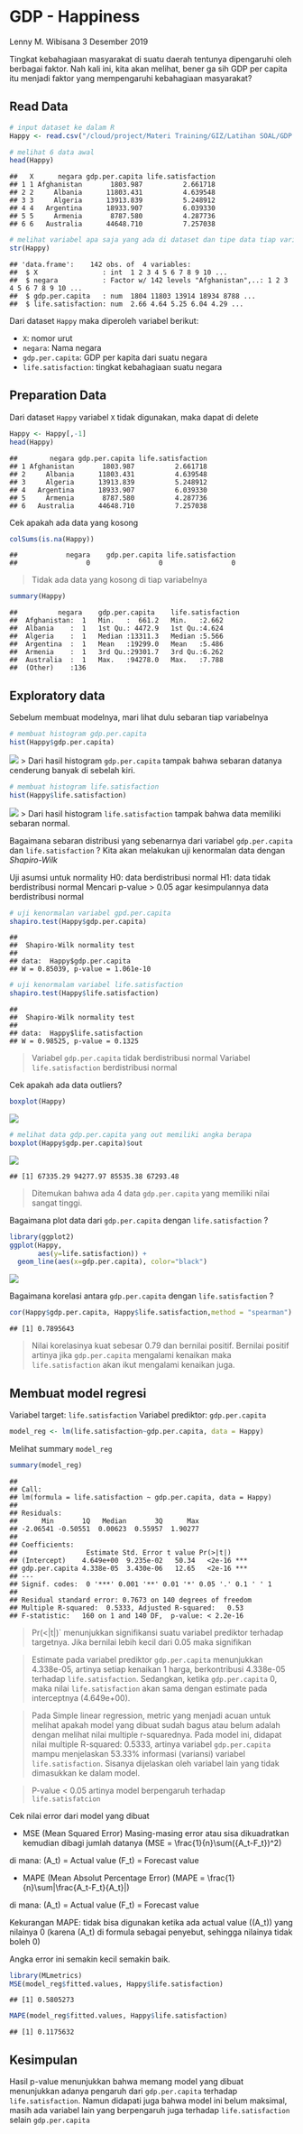 GDP - Happiness
================
Lenny M. Wibisana
3 Desember 2019

Tingkat kebahagiaan masyarakat di suatu daerah tentunya dipengaruhi oleh
berbagai faktor. Nah kali ini, kita akan melihat, bener ga sih GDP per
capita itu menjadi faktor yang mempengaruhi kebahagiaan masyarakat?

## Read Data

``` r
# input dataset ke dalam R
Happy <- read.csv("/cloud/project/Materi Training/GIZ/Latihan SOAL/GDP vs Happiness.csv")
```

``` r
# melihat 6 data awal
head(Happy)
```

    ##   X      negara gdp.per.capita life.satisfaction
    ## 1 1 Afghanistan       1803.987          2.661718
    ## 2 2     Albania      11803.431          4.639548
    ## 3 3     Algeria      13913.839          5.248912
    ## 4 4   Argentina      18933.907          6.039330
    ## 5 5     Armenia       8787.580          4.287736
    ## 6 6   Australia      44648.710          7.257038

``` r
# melihat variabel apa saja yang ada di dataset dan tipe data tiap variabelnya
str(Happy)
```

    ## 'data.frame':    142 obs. of  4 variables:
    ##  $ X                : int  1 2 3 4 5 6 7 8 9 10 ...
    ##  $ negara           : Factor w/ 142 levels "Afghanistan",..: 1 2 3 4 5 6 7 8 9 10 ...
    ##  $ gdp.per.capita   : num  1804 11803 13914 18934 8788 ...
    ##  $ life.satisfaction: num  2.66 4.64 5.25 6.04 4.29 ...

Dari dataset `Happy` maka diperoleh variabel berikut: 

* `X`: nomor urut
* `negara`: Nama negara 
* `gdp.per.capita`: GDP per kapita dari suatu negara 
* `life.satisfaction`: tingkat kebahagiaan suatu negara

## Preparation Data

Dari dataset `Happy` variabel `X` tidak digunakan, maka dapat di delete

``` r
Happy <- Happy[,-1]
head(Happy)
```

    ##        negara gdp.per.capita life.satisfaction
    ## 1 Afghanistan       1803.987          2.661718
    ## 2     Albania      11803.431          4.639548
    ## 3     Algeria      13913.839          5.248912
    ## 4   Argentina      18933.907          6.039330
    ## 5     Armenia       8787.580          4.287736
    ## 6   Australia      44648.710          7.257038

Cek apakah ada data yang kosong

``` r
colSums(is.na(Happy))
```

    ##            negara    gdp.per.capita life.satisfaction 
    ##                 0                 0                 0

> Tidak ada data yang kosong di tiap variabelnya

``` r
summary(Happy)
```

    ##          negara    gdp.per.capita    life.satisfaction
    ##  Afghanistan:  1   Min.   :  661.2   Min.   :2.662    
    ##  Albania    :  1   1st Qu.: 4472.9   1st Qu.:4.624    
    ##  Algeria    :  1   Median :13311.3   Median :5.566    
    ##  Argentina  :  1   Mean   :19299.0   Mean   :5.486    
    ##  Armenia    :  1   3rd Qu.:29301.7   3rd Qu.:6.262    
    ##  Australia  :  1   Max.   :94278.0   Max.   :7.788    
    ##  (Other)    :136

## Exploratory data

Sebelum membuat modelnya, mari lihat dulu sebaran tiap variabelnya

``` r
# membuat histogram gdp.per.capita
hist(Happy$gdp.per.capita)
```

![](GDP-vs-Happiness_files/figure-gfm/unnamed-chunk-6-1.png)<!-- --> \>
Dari hasil histogram `gdp.per.capita` tampak bahwa sebaran datanya
cenderung banyak di sebelah kiri.

``` r
# membuat histogram life.satisfaction
hist(Happy$life.satisfaction)
```

![](GDP-vs-Happiness_files/figure-gfm/unnamed-chunk-7-1.png)<!-- --> \>
Dari hasil histogram `life.satisfaction` tampak bahwa data memiliki
sebaran normal.

Bagaimana sebaran distribusi yang sebenarnya dari variabel
`gdp.per.capita` dan `life.satisfaction` ? Kita akan melakukan uji
kenormalan data dengan *Shapiro-Wilk*

Uji asumsi untuk normality H0: data berdistribusi normal H1: data tidak
berdistribusi normal Mencari p-value \> 0.05 agar kesimpulannya data
berdistribusi normal

``` r
# uji kenormalan variabel gpd.per.capita
shapiro.test(Happy$gdp.per.capita)
```

    ## 
    ##  Shapiro-Wilk normality test
    ## 
    ## data:  Happy$gdp.per.capita
    ## W = 0.85039, p-value = 1.061e-10

``` r
# uji kenormalam variabel life.satisfaction
shapiro.test(Happy$life.satisfaction)
```

    ## 
    ##  Shapiro-Wilk normality test
    ## 
    ## data:  Happy$life.satisfaction
    ## W = 0.98525, p-value = 0.1325

> Variabel `gdp.per.capita` tidak berdistribusi normal Variabel
> `life.satisfaction` berdistribusi normal

Cek apakah ada data outliers?

``` r
boxplot(Happy)
```

![](GDP-vs-Happiness_files/figure-gfm/unnamed-chunk-9-1.png)<!-- -->

``` r
# melihat data gdp.per.capita yang out memiliki angka berapa
boxplot(Happy$gdp.per.capita)$out
```

![](GDP-vs-Happiness_files/figure-gfm/unnamed-chunk-9-2.png)<!-- -->

    ## [1] 67335.29 94277.97 85535.38 67293.48

> Ditemukan bahwa ada 4 data `gdp.per.capita` yang memiliki nilai sangat
> tinggi.

Bagaimana plot data dari `gdp.per.capita` dengan `life.satisfaction` ?

``` r
library(ggplot2)
ggplot(Happy,
       aes(y=life.satisfaction)) +
  geom_line(aes(x=gdp.per.capita), color="black")
```

![](GDP-vs-Happiness_files/figure-gfm/unnamed-chunk-10-1.png)<!-- -->

Bagaimana korelasi antara `gdp.per.capita` dengan `life.satisfaction` ?

``` r
cor(Happy$gdp.per.capita, Happy$life.satisfaction,method = "spearman")
```

    ## [1] 0.7895643

> Nilai korelasinya kuat sebesar 0.79 dan bernilai positif. Bernilai
> positif artinya jika `gdp.per.capita` mengalami kenaikan maka
> `life.satisfaction` akan ikut mengalami kenaikan juga.

## Membuat model regresi

Variabel target: `life.satisfaction` Variabel prediktor:
`gdp.per.capita`

``` r
model_reg <- lm(life.satisfaction~gdp.per.capita, data = Happy)
```

Melihat summary `model_reg`

``` r
summary(model_reg)
```

    ## 
    ## Call:
    ## lm(formula = life.satisfaction ~ gdp.per.capita, data = Happy)
    ## 
    ## Residuals:
    ##      Min       1Q   Median       3Q      Max 
    ## -2.06541 -0.50551  0.00623  0.55957  1.90277 
    ## 
    ## Coefficients:
    ##                 Estimate Std. Error t value Pr(>|t|)    
    ## (Intercept)    4.649e+00  9.235e-02   50.34   <2e-16 ***
    ## gdp.per.capita 4.338e-05  3.430e-06   12.65   <2e-16 ***
    ## ---
    ## Signif. codes:  0 '***' 0.001 '**' 0.01 '*' 0.05 '.' 0.1 ' ' 1
    ## 
    ## Residual standard error: 0.7673 on 140 degrees of freedom
    ## Multiple R-squared:  0.5333, Adjusted R-squared:   0.53 
    ## F-statistic:   160 on 1 and 140 DF,  p-value: < 2.2e-16

> Pr(\<|t|)\` menunjukkan signifikansi suatu variabel prediktor terhadap
> targetnya. Jika bernilai lebih kecil dari 0.05 maka signifikan

> Estimate pada variabel prediktor `gdp.per.capita` menunjukkan
> 4.338e-05, artinya setiap kenaikan 1 harga, berkontribusi 4.338e-05
> terhadap `life.satisfaction`. Sedangkan, ketika `gdp.per.capita` 0,
> maka nilai `life.satisfaction` akan sama dengan estimate pada
> interceptnya (4.649e+00).

> Pada Simple linear regression, metric yang menjadi acuan untuk melihat
> apakah model yang dibuat sudah bagus atau belum adalah dengan melihat
> nilai multiple r-squarednya. Pada model ini, didapat nilai multiple
> R-squared: 0.5333, artinya variabel `gdp.per.capita` mampu menjelaskan
> 53.33% informasi (variansi) variabel `life.satisfaction`. Sisanya
> dijelaskan oleh variabel lain yang tidak dimasukkan ke dalam model.

> P-value \< 0.05 artinya model berpengaruh terhadap `life.satisfatcion`

Cek nilai error dari model yang dibuat

  - MSE (Mean Squared Error) Masing-masing error atau sisa dikuadratkan
    kemudian dibagi jumlah datanya
    \(MSE = \frac{1}{n}\sum({A_t-F_t})^2\)

di mana: \(A_t\) = Actual value \(F_t\) = Forecast value

  - MAPE (Mean Absolut Percentage Error)
    \(MAPE = \frac{1}{n}\sum|\frac{A_t-F_t}{A_t}|\)

di mana: \(A_t\) = Actual value \(F_t\) = Forecast value

Kekurangan MAPE: tidak bisa digunakan ketika ada actual value (\(A_t\))
yang nilainya 0 (karena \(A_t\) di formula sebagai penyebut, sehingga
nilainya tidak boleh 0)

Angka error ini semakin kecil semakin baik.

``` r
library(MLmetrics)
MSE(model_reg$fitted.values, Happy$life.satisfaction)
```

    ## [1] 0.5805273

``` r
MAPE(model_reg$fitted.values, Happy$life.satisfaction)
```

    ## [1] 0.1175632

## Kesimpulan

Hasil p-value menunjukkan bahwa memang model yang dibuat menunjukkan
adanya pengaruh dari `gdp.per.capita` terhadap `life.satisfaction`.
Namun didapati juga bahwa model ini belum maksimal, masih ada variabel
lain yang berpengaruh juga terhadap `life.satisfaction` selain
`gdp.per.capita`
